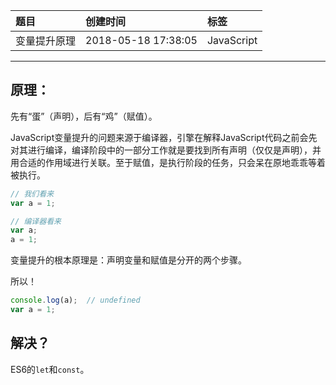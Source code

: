| 题目         | 创建时间            | 标签       |
| :----------- | :------------------ | :--------- |
| 变量提升原理 | 2018-05-18 17:38:05 | JavaScript |

------

## 原理：

先有“蛋”（声明），后有“鸡”（赋值）。

JavaScript变量提升的问题来源于编译器，引擎在解释JavaScript代码之前会先对其进行编译，编译阶段中的一部分工作就是要找到所有声明（仅仅是声明），并用合适的作用域进行关联。至于赋值，是执行阶段的任务，只会呆在原地乖乖等着被执行。

```JavaScript
// 我们看来
var a = 1;

// 编译器看来
var a;
a = 1;
```

变量提升的根本原理是：声明变量和赋值是分开的两个步骤。

所以！

```JavaScript
console.log(a);  // undefined
var a = 1;
```

## 解决？

ES6的`let`和`const`。